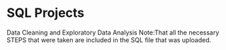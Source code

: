 # SQL Projects
 Data Cleaning and Exploratory Data Analysis
Note:That all the necessary STEPS that were taken are included in the  SQL file that was uploaded.
